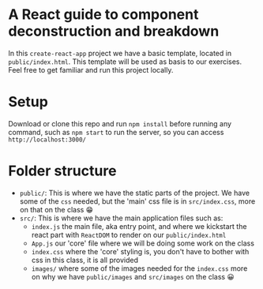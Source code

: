 # A React guide to component deconstruction and breakdown

In this `create-react-app` project we have a basic template, located in `public/index.html`.  This template will be used as basis
to our exercises. Feel free to get familiar and run this project locally.

# Setup

Download or clone this repo and run `npm install` before running any command, such as `npm start` to run the server, so you can access `http://localhost:3000/`

# Folder structure

 * `public/`: This is where we have the static parts of the project. We have some of the `css` needed, but the 'main' css file is in `src/index.css`, more on that on the class 😁
 * `src/`: This is where we have the main application files such as:
    * `index.js` the main file, aka entry point, and where we kickstart the react part with `ReactDOM` to render on our `public/index.html`
    * `App.js` our 'core' file where we will be doing some work on the class
    * `index.css` where the 'core' styling is, you don't have to bother with css in this class, it is all provided
    * `images/` where some of the images needed for the `index.css` more on why we have `public/images` and `src/images` on the class 😀